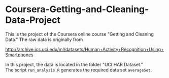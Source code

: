 # Coursera-Getting-and-Cleaning-Data-Project
This is the project of the Coursera online course "Getting and Cleaning Data." The raw data is originally from

http://archive.ics.uci.edu/ml/datasets/Human+Activity+Recognition+Using+Smartphones

In this project, the data is located in the folder "UCI HAR Dataset." </br>
The script <code>run_analysis.R</code> generates the required data set <code>averageSet</code>. 
